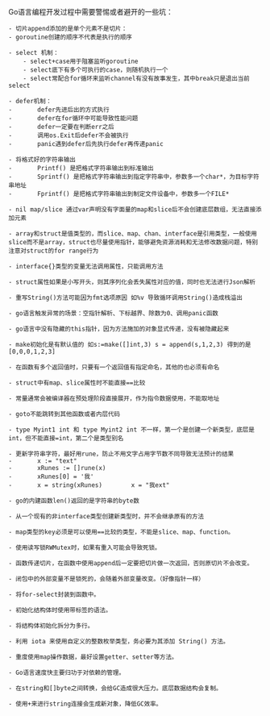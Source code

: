 Go语言编程开发过程中需要警惕或者避开的一些坑：

    - 切片append添加的是单个元素不是切片：
    - goroutine创建的顺序不代表是执行的顺序

    - select 机制：
        - select+case用于阻塞监听goroutine
        - select底下有多个可执行的case，则随机执行一个
        - select常配合for循环来监听channel有没有故事发生，其中break只是退出当前select

    - defer机制：
    -       defer先进后出的方式执行
    -       defer在for循环中可能导致性能问题
    -       defer一定要在判断err之后
    -       调用os.Exit后defer不会被执行
    -       panic遇到defer后先执行defer再传递panic

    - 将格式好的字符串输出
    -       Printf() 是把格式字符串输出到标准输出
    -       Sprintf() 是把格式字符串输出到指定字符串中，参数多一个char*，为目标字符串地址
    -       Fprintf() 是把格式字符串输出到制定文件设备中，参数多一个FILE*

    - nil map/slice 通过var声明没有字面量的map和slice后不会创建底层数组，无法直接添加元素 

    - array和struct是值类型的，而slice、map、chan、interface是引用类型，一般使用slice而不是array，struct也尽量使用指针，能够避免资源消耗和无法修改数据问题，特别注意对struct的for range行为

    - interface{}类型的变量无法调用属性，只能调用方法

    - struct属性如果是小写开头，则其序列化会丢失属性对应的值，同时也无法进行Json解析
    
    - 重写String()方法可能因为fmt选项原因 如%v 导致循环调用String()造成栈溢出

    - go语言触发异常的场景：空指针解析、下标越界、除数为0、调用panic函数

    - go语言中没有隐藏的this指针，因为方法施加的对象显式传递，没有被隐藏起来

    - make初始化是有默认值的 如s:=make([]int,3) s = append(s,1,2,3) 得到的是[0,0,0,1,2,3]

    - 在函数有多个返回值时，只要有一个返回值有指定命名，其他的也必须有命名

    - struct中有map、slice属性时不能直接==比较

    - 常量通常会被编译器在预处理阶段直接展开，作为指令数据使用，不能取地址

    - goto不能跳转到其他函数或者内层代码

    - type Myint1 int 和 type Myint2 int 不一样，第一个是创建一个新类型，底层是int，但不能直接=int，第二个是类型别名

    - 更新字符串字符，最好用rune，防止不用文字占用字节数不同导致无法预计的结果
    -       x := "text"
    -       xRunes := []rune(x)
    -       xRunes[0] = '我'
    -       x = string(xRunes)        x = "我ext"

    - go的内建函数len()返回的是字符串的byte数

    - 从一个现有的非interface类型创建新类型时，并不会继承原有的方法

    - map类型的key必须是可以使用==比较的类型，不能是slice、map、function。

    - 使用读写锁RWMutex时，如果有重入可能会导致死锁。

    - 函数传递切片，在函数中使用append后一定要把切片做一次返回，否则原切片不会改变。

    - 闭包中的外部变量不是锁死的，会随着外部变量改变。（好像指针一样）

    - 将for-select封装到函数中。

    - 初始化结构体时使用带标签的语法。

    - 将结构体初始化拆分为多行。

    - 利用 iota 来使用自定义的整数枚举类型，务必要为其添加 String() 方法。

    - 重度使用map操作数据，最好设置getter、setter等方法。

    - Go语言速度快主要归功于对依赖的管理。

    - 在string和[]byte之间转换，会给GC造成很大压力。底层数据结构会复制。
    
    - 使用+来进行string连接会生成新对象，降低GC效率。

